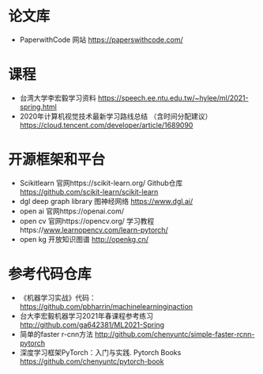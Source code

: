# 论文库
* PaperwithCode 网站  https://paperswithcode.com/
# 课程
* 台湾大学李宏毅学习资料
https://speech.ee.ntu.edu.tw/~hylee/ml/2021-spring.html
* 2020年计算机视觉技术最新学习路线总结 （含时间分配建议）https://cloud.tencent.com/developer/article/1689090
# 开源框架和平台
* Scikitlearn 官网https://scikit-learn.org/ Github仓库 https://github.com/scikit-learn/scikit-learn  
* dgl  deep graph library 图神经网络 https://www.dgl.ai/
* open ai   官网https://openai.com/
* open cv   官网https://opencv.org/  学习教程https://www.learnopencv.com/learn-pytorch/
* open kg 开放知识图谱 http://openkg.cn/
# 参考代码仓库
* 《机器学习实战》代码： https://github.com/pbharrin/machinelearninginaction
* 台大李宏毅机器学习2021年春课程参考练习 http://github.com/ga642381/ML2021-Spring
* 简单的faster r-cnn方法 http://github.com/chenyuntc/simple-faster-rcnn-pytorch
* 深度学习框架PyTorch：入门与实践. Pytorch Books https://github.com/chenyuntc/pytorch-book